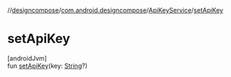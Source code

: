 //[designcompose](../../../index.md)/[com.android.designcompose](../index.md)/[ApiKeyService](index.md)/[setApiKey](set-api-key.md)

# setApiKey

[androidJvm]\
fun [setApiKey](set-api-key.md)(key: [String](https://kotlinlang.org/api/latest/jvm/stdlib/kotlin/-string/index.html)?)
